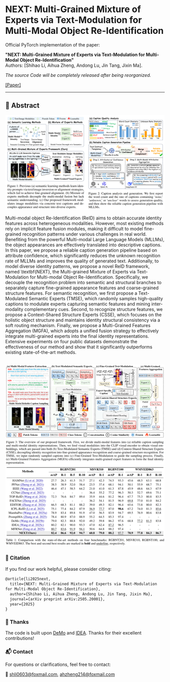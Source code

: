 # NEXT: Multi-Grained Mixture of Experts via Text-Modulation for Multi-Modal Object Re-Identification
Official PyTorch implementation of the paper:


**"NEXT: Multi-Grained Mixture of Experts via Text-Modulation for Multi-Modal Object Re-Identification"**  
Authors: [Shihao Li, Aihua Zheng, Andong Lu, Jin Tang, Jixin Ma].

*The source Code will be completely released after being reorganized.*

[[Paper]](https://arxiv.org/pdf/2505.20001v4) 

---

## 📌 Abstract

![framework](./assets/motivation.png) <!-- optional -->

Multi-modal object Re-Identification (ReID) aims to obtain accurate identity features across heterogeneous modalities. However, most existing methods rely on implicit feature fusion modules, making it difficult to model fine-grained recognition patterns under various challenges in real world. Benefiting from the powerful Multi-modal Large Language Models (MLLMs), the object appearances are effectively translated into descriptive captions. In this paper, we propose a reliable caption generation pipeline based on attribute confidence, which significantly reduces the unknown recognition rate of MLLMs and improves the quality of generated text. Additionally, to model diverse identity patterns, we propose a novel ReID framework, named \textbf{NEXT}, the Multi-grained Mixture of Experts via Text-Modulation for Multi-modal Object Re-Identification. Specifically, we decouple the recognition problem into semantic and structural branches to separately capture fine-grained appearance features and coarse-grained structure features. For semantic recognition, we first propose a Text-Modulated Semantic Experts (TMSE), which randomly samples high-quality captions to modulate experts capturing semantic features and mining inter-modality complementary cues. Second, to recognize structure features, we propose a Context-Shared Structure Experts (CSSE), which focuses on the holistic object structure and maintains identity structural consistency via a soft routing mechanism. Finally, we propose a Multi-Grained Features Aggregation (MGFA), which adopts a unified fusion strategy to effectively integrate multi-grained experts into the final identity representations. Extensive experiments on four public datasets demonstrate the effectiveness of our method and show that it significantly outperforms existing state-of-the-art methods.

![framework](./assets/framework.png) <!-- optional -->
![framework](./assets/experiment.png) <!-- optional -->
---

### 📖 Citation

If you find our work helpful, please consider citing:

```
@article{li2025next,
  title={NEXT: Multi-Grained Mixture of Experts via Text-Modulation for Multi-Modal Object Re-Identification},
  author={Shihao Li, Aihua Zheng, Andong Lu, Jin Tang, Jixin Ma},
  journal={arXiv preprint arXiv:2505.20001},
  year={2025}
}
```

### 🌺 Thanks
The code is built upon [DeMo](https://github.com/924973292/DeMo) and [IDEA](https://github.com/924973292/IDEA). Thanks for their excellent contributions!

### 📬 Contact
For questions or clarifications, feel free to contact:

📧 shli0603@foxmail.com, ahzheng214@foxmail.com
